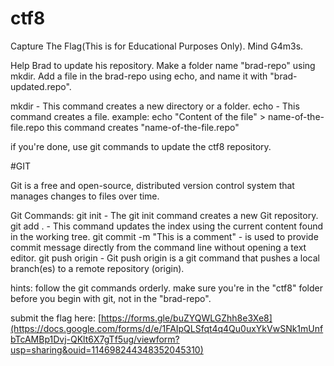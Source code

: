 # ctf8
Capture The Flag(This is for Educational Purposes Only). Mind G4m3s.


Help Brad to update his repository.
Make a folder name "brad-repo" using mkdir.
Add a file in the brad-repo using echo, and name it with "brad-updated.repo".

mkdir - This command creates a new directory or a folder.
echo - This command creates a file.
       example: echo "Content of the file" > name-of-the-file.repo
		this command creates "name-of-the-file.repo"

if you're done, use git commands to update the ctf8 repository.

#GIT

Git is a free and open-source, distributed version control system
that manages changes to files over time.

Git Commands:
git init - The git init command creates a new Git repository.
git add . - This command updates the index using the current content
			found in the working tree.
git commit -m "This is a comment" - is used to provide commit message
			  						directly from the command line without
			  						opening a text editor.
git push origin - Git push origin is a git command 
				  that pushes a local branch(es)
				  to a remote repository (origin).

hints: follow the git commands orderly.
make sure you're in the "ctf8" folder before you begin with git, not in the "brad-repo".

submit the flag here:
[https://forms.gle/buZYQWLGZhh8e3Xe8](https://docs.google.com/forms/d/e/1FAIpQLSfqt4q4Qu0uxYkVwSNk1mUnfbTcAMBp1Dvj-QKlt6X7gTf5ug/viewform?usp=sharing&ouid=114698244348352045310)

